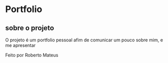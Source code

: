 # Portfolio 
## sobre o projeto
O projeto é um portfolio pessoal afim de comunicar um pouco sobre mim, e me apresentar

Feito por Roberto Mateus 
